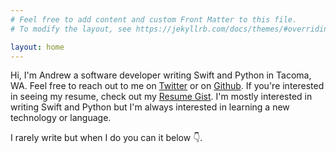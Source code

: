 ```yaml
---
# Feel free to add content and custom Front Matter to this file.
# To modify the layout, see https://jekyllrb.com/docs/themes/#overriding-theme-defaults

layout: home
---
```


Hi, I'm Andrew a software developer writing Swift and Python in Tacoma, WA.
Feel free to reach out to me on [Twitter](https://twitter.com/miotke) or on [Github](https://github.com/miotke).
If you're interested in seeing my resume, check out my [Resume Gist](https://gist.github.com/miotke/4f25049cee4c422c63dc94257ce3b2aa).
I'm mostly interested in writing Swift and Python but I'm always interested in learning a new technology or language.

I rarely write but when I do you can it below 👇.
